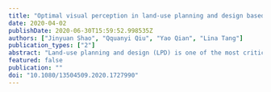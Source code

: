 ```yaml
---
title: "Optimal visual perception in land-use planning and design based on landsenses ecology"
date: 2020-04-02
publishDate: 2020-06-30T15:59:52.998535Z
authors: ["Jinyuan Shao", "Qquanyi Qiu", "Yao Qian", "Lina Tang"]
publication_types: ["2"]
abstract: "Land-use planning and design (LPD) is one of the most critical passways toward sustainable development. LPD without thorough considerations can cause many problems, such as disharmony between people’s perception and nature, the chaos of spatial patterns, and the misuse of land resources. Landsenses ecology, a discipline based on natural elements and people’s perception, provide scientific basis to guide LPD. Here we summarized the state-of-the-art concept of optimal visual perception based on conventional optical theory and contemporary visualization technology. Instead of solely using an artistic design perspective to sum up experience, we combined human binocular visual angle and distance with the field of view (FOV) of cell phone cameras to determine an optimal visual perception. We explained the rationality of the concept of optimal visual perception with three examples, located at the Institute of Urban Environmental (IUE) from Chinese Academy of Sciences, the Welcoming-Guests Pine on Huangshan Mountain, and the Sunlight Rock of Gulangyu Island in Xiamen, China, respectively. Both landsenses involving the IUE and Welcoming-Guests Pine satisfy the required conditions for optimal visual perception, whereas the Sunlight Rock shows the chaos of near and far landscapes, which is not compatible with the optimal visual perception. At the end of this paper, we provide pieces of advice on applying optimal visual perception to land-use planners and architects as well as sustainability scholars."
featured: false
publication: ""
doi: "10.1080/13504509.2020.1727990"
---
```


